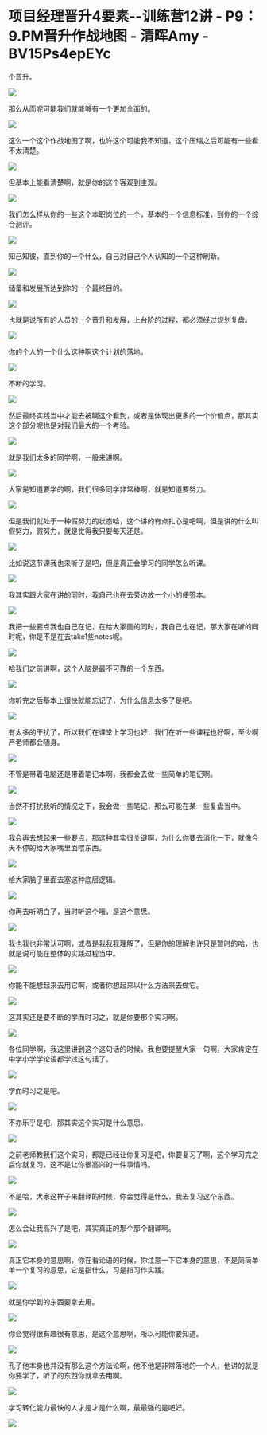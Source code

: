 # 项目经理晋升4要素--训练营12讲 - P9：9.PM晋升作战地图 - 清晖Amy - BV15Ps4epEYc

个晋升。

![](img/59639fc5ffc9106dcc70921b07d31151_1.png)

那么从而呢可能我们就能够有一个更加全面的。

![](img/59639fc5ffc9106dcc70921b07d31151_3.png)

这么一个这个作战地图了啊，也许这个可能我不知道，这个压缩之后可能有一些看不太清楚。

![](img/59639fc5ffc9106dcc70921b07d31151_5.png)

但基本上能看清楚啊，就是你的这个客观到主观。

![](img/59639fc5ffc9106dcc70921b07d31151_7.png)

我们怎么样从你的一些这个本职岗位的一个，基本的一个信息标准，到你的一个综合测评。

![](img/59639fc5ffc9106dcc70921b07d31151_9.png)

知己知彼，直到你的一个什么，自己对自己个人认知的一个这种刷新。

![](img/59639fc5ffc9106dcc70921b07d31151_11.png)

储备和发展所达到你的一个最终目的。

![](img/59639fc5ffc9106dcc70921b07d31151_13.png)

也就是说所有的人员的一个晋升和发展，上台阶的过程，都必须经过规划复盘。

![](img/59639fc5ffc9106dcc70921b07d31151_15.png)

你的个人的一个什么这种啊这个计划的落地。

![](img/59639fc5ffc9106dcc70921b07d31151_17.png)

不断的学习。

![](img/59639fc5ffc9106dcc70921b07d31151_19.png)

然后最终实践当中才能去被啊这个看到，或者是体现出更多的一个价值点，那其实这个部分呢也是对我们最大的一个考验。



![](img/59639fc5ffc9106dcc70921b07d31151_21.png)

就是我们太多的同学啊，一般来讲啊。

![](img/59639fc5ffc9106dcc70921b07d31151_23.png)

大家是知道要学的啊，我们很多同学非常棒啊，就是知道要努力。

![](img/59639fc5ffc9106dcc70921b07d31151_25.png)

但是我们就处于一种假努力的状态哈，这个讲的有点扎心是吧啊，但是讲的什么叫假努力，假努力，就是觉得我只要每天还是。



![](img/59639fc5ffc9106dcc70921b07d31151_27.png)

比如说这节课我也来听了是吧，但是真正会学习的同学怎么听课。

![](img/59639fc5ffc9106dcc70921b07d31151_29.png)

我其实跟大家在讲的同时，我自己也在去旁边放一个小的便签本。

![](img/59639fc5ffc9106dcc70921b07d31151_31.png)

我把一些要点我也自己在记，在给大家画的同时，我自己也在记，那大家在听的同时呢，你是不是在去take1些notes呢。



![](img/59639fc5ffc9106dcc70921b07d31151_33.png)

哈我们之前讲啊，这个人脑是最不可靠的一个东西。

![](img/59639fc5ffc9106dcc70921b07d31151_35.png)

你听完之后基本上很快就能忘记了，为什么信息太多了是吧。

![](img/59639fc5ffc9106dcc70921b07d31151_37.png)

有太多的干扰了，所以我们在课堂上学习也好，我们在听一些课程也好啊，至少啊严老师都会随身。

![](img/59639fc5ffc9106dcc70921b07d31151_39.png)

不管是带着电脑还是带着笔记本啊，我都会去做一些简单的笔记啊。

![](img/59639fc5ffc9106dcc70921b07d31151_41.png)

当然不打扰我听的情况之下，我会做一些笔记，那么可能在某一些复盘当中。

![](img/59639fc5ffc9106dcc70921b07d31151_43.png)

我会再去想起来一些要点，那这种其实很关键啊，为什么你要去消化一下，就像今天不停的给大家嘴里面喂东西。

![](img/59639fc5ffc9106dcc70921b07d31151_45.png)

给大家脑子里面去塞这种底层逻辑。

![](img/59639fc5ffc9106dcc70921b07d31151_47.png)

你再去听明白了，当时听这个哦，是这个意思。

![](img/59639fc5ffc9106dcc70921b07d31151_49.png)

我也我也非常认可啊，或者是我我我理解了，但是你的理解也许只是暂时的哈，也就是说可能在整体的实践过程当中。



![](img/59639fc5ffc9106dcc70921b07d31151_51.png)

你能不能想起来去用它啊，或者你想起来以什么方法来去做它。

![](img/59639fc5ffc9106dcc70921b07d31151_53.png)

这其实还是要不断的学而时习之，就是你要那个实习啊。

![](img/59639fc5ffc9106dcc70921b07d31151_55.png)

各位同学啊，我这里讲到这个这句话的时候，我也要提醒大家一句啊，大家肯定在中学小学学论语都学过这句话了。



![](img/59639fc5ffc9106dcc70921b07d31151_57.png)

学而时习之是吧。

![](img/59639fc5ffc9106dcc70921b07d31151_59.png)

不亦乐乎是吧，那其实这个实习是什么意思。

![](img/59639fc5ffc9106dcc70921b07d31151_61.png)

之前老师教我们这个实习，都是已经让你复习是吧，你要复习了啊，这个学习完之后你就复习，这不是让你很高兴的一件事情吗。



![](img/59639fc5ffc9106dcc70921b07d31151_63.png)

不是哈，大家这样子来翻译的时候，你会觉得是什么，我去复习这个东西。

![](img/59639fc5ffc9106dcc70921b07d31151_65.png)

怎么会让我高兴了是吧，其实真正的那个那个翻译啊。

![](img/59639fc5ffc9106dcc70921b07d31151_67.png)

真正它本身的意思啊，你在看论语的时候，你注意一下它本身的意思，不是简简单单一个复习的意思，它是指什么，习是指习作实践。



![](img/59639fc5ffc9106dcc70921b07d31151_69.png)

就是你学到的东西要拿去用。

![](img/59639fc5ffc9106dcc70921b07d31151_71.png)

你会觉得很有趣很有意思，是这个意思啊，所以可能你要知道。

![](img/59639fc5ffc9106dcc70921b07d31151_73.png)

孔子他本身也并没有那么这个方法论啊，他不他是非常落地的一个人，他讲的就是你要学了，听了的东西你就拿去用啊。



![](img/59639fc5ffc9106dcc70921b07d31151_75.png)

学习转化能力最快的人才是才是什么啊，最最强的是吧好。

![](img/59639fc5ffc9106dcc70921b07d31151_77.png)